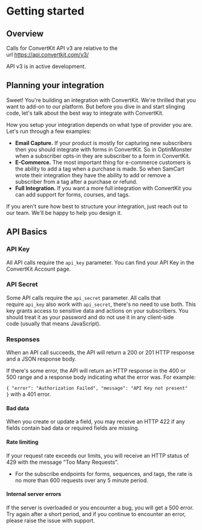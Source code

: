 Getting started
=========================

## Overview

Calls for ConvertKit API v3 are relative to the url <https://api.convertkit.com/v3/>

API v3 is in active development.

## Planning your integration

Sweet! You're building an integration with ConvertKit. We're thrilled that you want to add-on to our platform. But before you dive in and start slinging code, let's talk about the best way to integrate with ConvertKit.

How you setup your integration depends on what type of provider you are. Let's run through a few examples:

-   **Email Capture.** If your product is mostly for capturing new subscribers then you should integrate with forms in ConvertKit. So in OptinMonster when a subscriber opts-in they are subscriber to a form in ConvertKit.
-   **E-Commerce.** The most important thing for e-commerce customers is the ability to add a tag when a purchase is made. So when SamCart wrote their integration they have the ability to add or remove a subscriber from a tag after a purchase or refund.
-   **Full Integration.** If you want a more full integration with ConvertKit you can add support for forms, courses, and tags.

If you aren't sure how best to structure your integration, just reach out to our team. We'll be happy to help you design it.

## API Basics

### API Key

All API calls require the `api_key` parameter. You can find your API Key in the ConvertKit Account page.

### API Secret

Some API calls require the `api_secret` parameter. All calls that require `api_key` also work with `api_secret`, there's no need to use both. This key grants access to sensitive data and actions on your subscribers. You should treat it as your password and do not use it in any client-side code (usually that means JavaScript).

### Responses

When an API call succeeds, the API will return a 200 or 201 HTTP response and a JSON response body.

If there's some error, the API will return an HTTP response in the 400 or 500 range and a response body indicating what the error was. For example:

`{ "error": "Authorization Failed", "message": "API Key not present" }` with a 401 error.

#### Bad data

When you create or update a field, you may receive an HTTP 422 if any fields contain bad data or required fields are missing.

#### Rate limiting

If your request rate exceeds our limits, you will receive an HTTP status of 429 with the message "Too Many Requests".

-   For the subscribe endpoints for forms, sequences, and tags, the rate is no more than 600 requests over any 5 minute period.

#### Internal server errors

If the server is overloaded or you encounter a bug, you will get a 500 error. Try again after a short period, and if you continue to encounter an error, please raise the issue with support.
